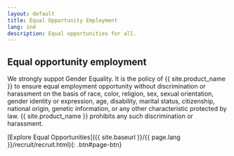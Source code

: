 ```yaml
---
layout: default
title: Equal Opportunity Employment
lang: ind
description: Equal opportunities for all.
---
```


## Equal opportunity employment

We strongly suppot Gender Equality. It is the policy of {{ site.product_name }} to ensure equal employment opportunity without discrimination or harassment on the basis of race, color, religion, sex, sexual orientation, gender identity or expression, age, disability, marital status, citizenship, national origin, genetic information, or any other characteristic protected by law. {{ site.product_name }} prohibits any such discrimination or harassment.

[Explore Equal Opportunities]({{ site.baseurl }}/{{ page.lang }}/recruit/recruit.html){: .btn#page-btn}
